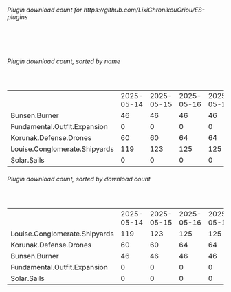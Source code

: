<h6>Plugin download count for https://github.com/LixiChronikouOriou/ES-plugins</h6><br>
<br>
<h6>Plugin download count, sorted by name</h6><sub><sup><br>
<table>
	<tr>
		<td></td>
		<td>2025-05-14</td>
		<td>2025-05-15</td>
		<td>2025-05-16</td>
		<td>2025-05-17</td>
		<td>2025-05-18</td>
		<td>2025-05-19</td>
		<td>2025-05-20</td>
		<td>today +</td>
	</tr>
	<tr>
		<td>Bunsen.Burner</td>
		<td>46</td>
		<td>46</td>
		<td>46</td>
		<td>46</td>
		<td>46</td>
		<td>56</td>
		<td>62</td>
		<td>+ 6</td>
	</tr>
	<tr>
		<td>Fundamental.Outfit.Expansion</td>
		<td>0</td>
		<td>0</td>
		<td>0</td>
		<td>0</td>
		<td>0</td>
		<td>7</td>
		<td>17</td>
		<td>+ 10</td>
	</tr>
	<tr>
		<td>Korunak.Defense.Drones</td>
		<td>60</td>
		<td>60</td>
		<td>64</td>
		<td>64</td>
		<td>66</td>
		<td>74</td>
		<td>84</td>
		<td>+ 10</td>
	</tr>
	<tr>
		<td>Louise.Conglomerate.Shipyards</td>
		<td>119</td>
		<td>123</td>
		<td>125</td>
		<td>125</td>
		<td>125</td>
		<td>131</td>
		<td>141</td>
		<td>+ 10</td>
	</tr>
	<tr>
		<td>Solar.Sails</td>
		<td>0</td>
		<td>0</td>
		<td>0</td>
		<td>0</td>
		<td>0</td>
		<td>7</td>
		<td>15</td>
		<td>+ 8</td>
	</tr>
</table>
</sub></sup>
<h6>Plugin download count, sorted by download count</h6><sub><sup><br>
<table>
	<tr>
		<td></td>
		<td>2025-05-14</td>
		<td>2025-05-15</td>
		<td>2025-05-16</td>
		<td>2025-05-17</td>
		<td>2025-05-18</td>
		<td>2025-05-19</td>
		<td>2025-05-20</td>
		<td>today +</td>
	</tr>
	<tr>
		<td>Louise.Conglomerate.Shipyards</td>
		<td>119</td>
		<td>123</td>
		<td>125</td>
		<td>125</td>
		<td>125</td>
		<td>131</td>
		<td>141</td>
		<td>+ 10</td>
	</tr>
	<tr>
		<td>Korunak.Defense.Drones</td>
		<td>60</td>
		<td>60</td>
		<td>64</td>
		<td>64</td>
		<td>66</td>
		<td>74</td>
		<td>84</td>
		<td>+ 10</td>
	</tr>
	<tr>
		<td>Bunsen.Burner</td>
		<td>46</td>
		<td>46</td>
		<td>46</td>
		<td>46</td>
		<td>46</td>
		<td>56</td>
		<td>62</td>
		<td>+ 6</td>
	</tr>
	<tr>
		<td>Fundamental.Outfit.Expansion</td>
		<td>0</td>
		<td>0</td>
		<td>0</td>
		<td>0</td>
		<td>0</td>
		<td>7</td>
		<td>17</td>
		<td>+ 10</td>
	</tr>
	<tr>
		<td>Solar.Sails</td>
		<td>0</td>
		<td>0</td>
		<td>0</td>
		<td>0</td>
		<td>0</td>
		<td>7</td>
		<td>15</td>
		<td>+ 8</td>
	</tr>
</table>
</sub></sup>
